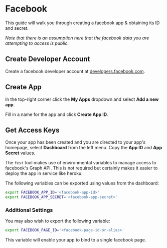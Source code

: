 # Facebook

This guide will walk you through creating a facebook app & obtaining its ID and secret.

*Note that there is an assumption here that the facebook data you are attempting to access is public.*

## Create Developer Account

Create a facebook developer account at [developers.facebook.com](https://developers.facebook.com).

## Create App

In the top-right corner click the **My Apps** dropdown and select **Add a new app**.

Fill in a name for the app and click **Create App ID**.

## Get Access Keys

Once your app has been created and you are directed to your app's homepage, select **Dashboard** from the left menu. Copy the **App ID** and **App Secret** values.

The `fest` tool makes use of environmental variables to manage access to facebook's Graph API. This is not required but certainly makes it easier to deploy the app in service like heroku.

The following variables can be exported using values from the dashboard:

```bash
export FACEBOOK_APP_ID='<facebook-app-id>'
export FACEBOOK_APP_SECRET='<facebook-app-secret>'
```

### Additional Settings

You may also wish to export the following variable:

```bash
export FACEBOOK_PAGE_ID='<facebook-page-id-or-alias>'
```

This variable will enable your app to bind to a single facebook page.
